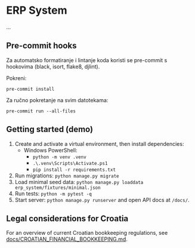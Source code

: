 # ERP System

...

## Pre-commit hooks

Za automatsko formatiranje i lintanje koda koristi se pre-commit s hookovima (black, isort, flake8, djlint).

Pokreni:

```
pre-commit install
```

Za ručno pokretanje na svim datotekama:

```
pre-commit run --all-files
```

## Getting started (demo)

1. Create and activate a virtual environment, then install dependencies:
	 - Windows PowerShell:
		 - `python -m venv .venv`
		 - `.\.venv\Scripts\Activate.ps1`
		 - `pip install -r requirements.txt`
2. Run migrations: `python manage.py migrate`
3. Load minimal seed data: `python manage.py loaddata erp_system/fixtures/minimal.json`
4. Run tests: `python -m pytest -q`
5. Start server: `python manage.py runserver` and open API docs at `/docs/`.

## Legal considerations for Croatia

For an overview of current Croatian bookkeeping regulations, see
[docs/CROATIAN_FINANCIAL_BOOKKEEPING.md](docs/CROATIAN_FINANCIAL_BOOKKEEPING.md).
